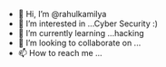 - 👋 Hi, I’m @rahulkamilya
- 👀 I’m interested in ...Cyber Security :)
- 🌱 I’m currently learning ...hacking
- 💞️ I’m looking to collaborate on ...
- 📫 How to reach me ...

<!---
rahulkamilya/rahulkamilya is a ✨ special ✨ repository because its `README.md` (this file) appears on your GitHub profile.
You can click the Preview link to take a look at your changes.
--->
